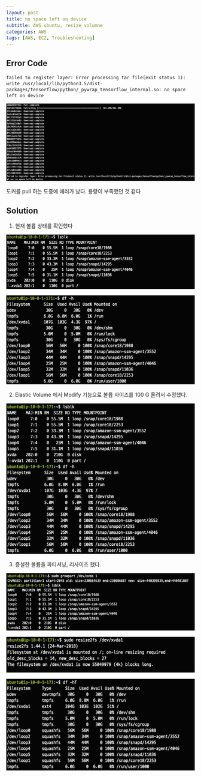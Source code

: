 ```yaml
---
layout: post
title: no space left on device
subtitle: AWS ubuntu, resize volumne
categories: AWS
tags: [AWS, EC2, Troubleshooting]
---
```


## Error Code
```
failed to register layer: Error processing tar file(exit status 1): write /usr/local/lib/python3.5/dist-packages/tensorflow/python/_pywrap_tensorflow_internal.so: no space left on device
```
![Foo](/assets/images/posts/2021-12-21/1.png)

도커를 pull 하는 도중에 에러가 났다. 용량이 부족했던 것 같다

## Solution

1. 현재 볼륨 상태를 확인했다

![Foo](/assets/images/posts/2021-12-21/2.png)

![Foo](/assets/images/posts/2021-12-21/3.png)


2. Elastic Volume 에서 Modify 기능으로 볼륨 사이즈를 100 G 올려서 수정했다.

![Foo](/assets/images/posts/2021-12-21/4.png)

3. 증설한 볼륨을 파티셔닝, 리사이즈 했다.

![Foo](/assets/images/posts/2021-12-21/5.png)

![Foo](/assets/images/posts/2021-12-21/6.png)

![Foo](/assets/images/posts/2021-12-21/7.png)
